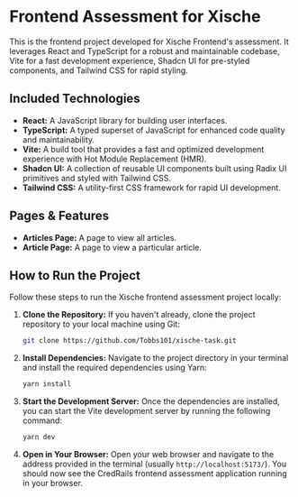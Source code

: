 # Frontend Assessment for Xische

This is the frontend project developed for Xische Frontend's assessment. It leverages React and TypeScript for a robust and maintainable codebase, Vite for a fast development experience, Shadcn UI for pre-styled components, and Tailwind CSS for rapid styling.

## Included Technologies

- **React:** A JavaScript library for building user interfaces.
- **TypeScript:** A typed superset of JavaScript for enhanced code quality and maintainability.
- **Vite:** A build tool that provides a fast and optimized development experience with Hot Module Replacement (HMR).
- **Shadcn UI:** A collection of reusable UI components built using Radix UI primitives and styled with Tailwind CSS.
- **Tailwind CSS:** A utility-first CSS framework for rapid UI development.

## Pages & Features

- **Articles Page:** A page to view all articles.
- **Article Page:** A page to view a particular article.

## How to Run the Project

Follow these steps to run the Xische frontend assessment project locally:

1.  **Clone the Repository:** If you haven't already, clone the project repository to your local machine using Git:

    ```bash
    git clone https://github.com/Tobbs101/xische-task.git
    ```

2.  **Install Dependencies:** Navigate to the project directory in your terminal and install the required dependencies using Yarn:

    ```bash
    yarn install
    ```

3.  **Start the Development Server:** Once the dependencies are installed, you can start the Vite development server by running the following command:

    ```bash
    yarn dev
    ```

4.  **Open in Your Browser:** Open your web browser and navigate to the address provided in the terminal (usually `http://localhost:5173/`). You should now see the CredRails frontend assessment application running in your browser.
